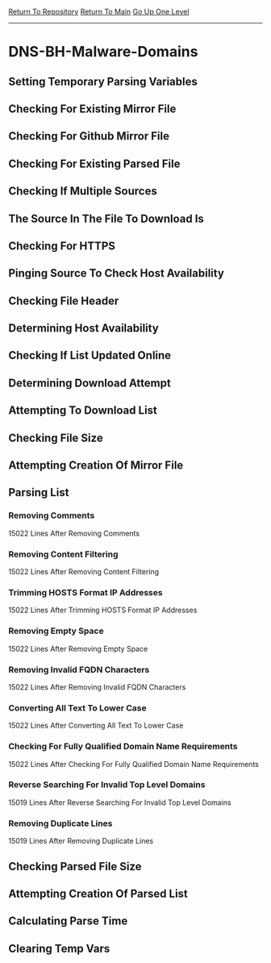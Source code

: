 [Return To Repository](https://github.com/deathbybandaid/piholeparser/)
[Return To Main](https://github.com/deathbybandaid/piholeparser/blob/master/RecentRunLogs/Mainlog.md)
[Go Up One Level](https://github.com/deathbybandaid/piholeparser/blob/master/RecentRunLogs/TopLevelScripts/30-Processing-Blacklists.md)
____________________________________
# DNS-BH-Malware-Domains
## Setting Temporary Parsing Variables
## Checking For Existing Mirror File
## Checking For Github Mirror File
## Checking For Existing Parsed File
## Checking If Multiple Sources
## The Source In The File To Download Is
## Checking For HTTPS
## Pinging Source To Check Host Availability
## Checking File Header
## Determining Host Availability
## Checking If List Updated Online
## Determining Download Attempt
## Attempting To Download List
## Checking File Size
## Attempting Creation Of Mirror File
## Parsing List
### Removing Comments
15022 Lines After Removing Comments
### Removing Content Filtering
15022 Lines After Removing Content Filtering
### Trimming HOSTS Format IP Addresses
15022 Lines After Trimming HOSTS Format IP Addresses
### Removing Empty Space
15022 Lines After Removing Empty Space
### Removing Invalid FQDN Characters
15022 Lines After Removing Invalid FQDN Characters
### Converting All Text To Lower Case
15022 Lines After Converting All Text To Lower Case
### Checking For Fully Qualified Domain Name Requirements
15022 Lines After Checking For Fully Qualified Domain Name Requirements
### Reverse Searching For Invalid Top Level Domains
15019 Lines After Reverse Searching For Invalid Top Level Domains
### Removing Duplicate Lines
15019 Lines After Removing Duplicate Lines
## Checking Parsed File Size
## Attempting Creation Of Parsed List
## Calculating Parse Time
## Clearing Temp Vars
